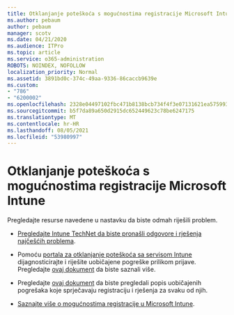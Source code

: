 ```yaml
---
title: Otklanjanje poteškoća s mogućnostima registracije Microsoft Intune
ms.author: pebaum
author: pebaum
manager: scotv
ms.date: 04/21/2020
ms.audience: ITPro
ms.topic: article
ms.service: o365-administration
ROBOTS: NOINDEX, NOFOLLOW
localization_priority: Normal
ms.assetid: 3891bd0c-374c-49aa-9336-86caccb9639e
ms.custom:
- "786"
- "6200002"
ms.openlocfilehash: 2328e04497102fbc471b8138bcb734f4f3e07131621ea57599330ffdf545ab1d
ms.sourcegitcommit: b5f7da89a650d2915dc652449623c78be6247175
ms.translationtype: MT
ms.contentlocale: hr-HR
ms.lasthandoff: 08/05/2021
ms.locfileid: "53980997"
---
```

# <a name="troubleshoot-issues-with-enrollment-options-microsoft-intune"></a>Otklanjanje poteškoća s mogućnostima registracije Microsoft Intune

Pregledajte resurse navedene u nastavku da biste odmah riješili problem.
  
- [Pregledajte Intune TechNet da biste pronašli odgovore i rješenja najčešćih problema](https://social.technet.microsoft.com/Forums/home?category=microsoftintune&amp;filter=alltypes&amp;sort=lastpostdesc).

- Pomoću [portala za otklanjanje poteškoća sa servisom Intune](https://aka.ms/intunetroubleshooting) dijagnosticirajte i riješite uobičajene pogreške prilikom prijave. Pregledajte [ovaj dokument](https://docs.microsoft.com/intune/help-desk-operators) da biste saznali više.

- Pregledajte [ovaj dokument](https://docs.microsoft.com/troubleshoot/mem/intune/troubleshoot-device-enrollment-in-intune) da biste pregledali popis uobičajenih pogrešaka koje sprječavaju registraciju i rješenja za svaku od njih.

- [Saznajte više o mogućnostima registracije u Microsoft Intune](https://docs.microsoft.com/intune/enrollment-options).
